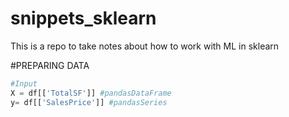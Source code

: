 

# snippets_sklearn
This is a repo to take notes about how to work with ML in sklearn

#PREPARING DATA
`````python
#Input
X = df[['TotalSF']] #pandasDataFrame
y= df[['SalesPrice']] #pandasSeries

